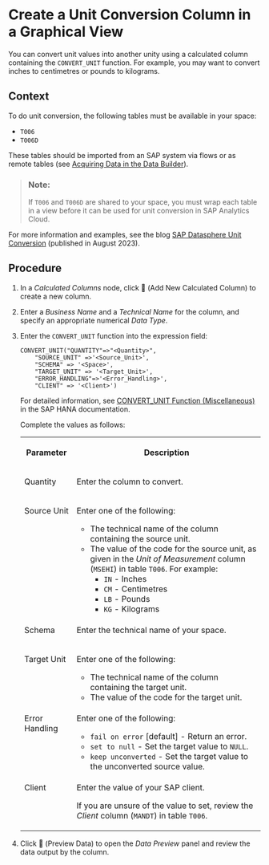 <!-- loio23bc94f6269c43a89d0ef5e4180811ba -->

<link rel="stylesheet" type="text/css" href="css/sap-icons.css"/>

# Create a Unit Conversion Column in a Graphical View

You can convert unit values into another unity using a calculated column containing the `CONVERT_UNIT` function. For example, you may want to convert inches to centimetres or pounds to kilograms.



## Context

To do unit conversion, the following tables must be available in your space:

-   `T006`
-   `T006D`

These tables should be imported from an SAP system via flows or as remote tables \(see [Acquiring Data in the Data Builder](Acquiring-and-Preparing-Data-in-the-Data-Builder/acquiring-data-in-the-data-builder-1f15a29.md)\).

> ### Note:  
> If `T006` and `T006D` are shared to your space, you must wrap each table in a view before it can be used for unit conversion in SAP Analytics Cloud.

For more information and examples, see the blog [SAP Datasphere Unit Conversion](https://community.sap.com/t5/technology-blogs-by-sap/sap-datasphere-unit-conversion/ba-p/13567259) \(published in August 2023\).



## Procedure

1.  In a *Calculated Columns* node, click <span class="FPA-icons-V3"></span> \(Add New Calculated Column\) to create a new column.

2.  Enter a *Business Name* and a *Technical Name* for the column, and specify an appropriate numerical *Data Type*.

3.  Enter the `CONVERT_UNIT` function into the expression field:

    ```
    CONVERT_UNIT("QUANTITY"=>"<Quantity>", 
        "SOURCE_UNIT" =>'<Source_Unit>', 
        "SCHEMA" => '<Space>', 
        "TARGET_UNIT" => '<Target_Unit>', 
        "ERROR_HANDLING"=>'<Error_Handling>', 
        "CLIENT" => '<Client>')
    ```

    For detailed information, see [CONVERT\_UNIT Function \(Miscellaneous\)](https://help.sap.com/docs/HANA_SERVICE_CF/7c78579ce9b14a669c1f3295b0d8ca16/f43ae7bb6f5b1014a345adb9db626de0.html) in the SAP HANA documentation.

    Complete the values as follows:


    <table>
    <tr>
    <th valign="top">

    Parameter
    
    </th>
    <th valign="top">

    Description
    
    </th>
    </tr>
    <tr>
    <td valign="top">
    
    Quantity
    
    </td>
    <td valign="top">
    
    Enter the column to convert.
    
    </td>
    </tr>
    <tr>
    <td valign="top">
    
    Source Unit
    
    </td>
    <td valign="top">
    
    Enter one of the following:

    -   The technical name of the column containing the source unit.
    -   The value of the code for the source unit, as given in the *Unit of Measurement* column \(`MSEHI`\) in table `T006`. For example:
        -   `IN` - Inches
        -   `CM` - Centimetres
        -   `LB` - Pounds
        -   `KG` - Kilograms



    
    </td>
    </tr>
    <tr>
    <td valign="top">
    
    Schema
    
    </td>
    <td valign="top">
    
    Enter the technical name of your space.
    
    </td>
    </tr>
    <tr>
    <td valign="top">
    
    Target Unit
    
    </td>
    <td valign="top">
    
    Enter one of the following:

    -   The technical name of the column containing the target unit.
    -   The value of the code for the target unit.


    
    </td>
    </tr>
    <tr>
    <td valign="top">
    
    Error Handling
    
    </td>
    <td valign="top">
    
    Enter one of the following:

    -   `fail on error` \[default\] - Return an error.
    -   `set to null` - Set the target value to `NULL`.
    -   `keep unconverted` - Set the target value to the unconverted source value.


    
    </td>
    </tr>
    <tr>
    <td valign="top">
    
    Client
    
    </td>
    <td valign="top">
    
    Enter the value of your SAP client.

    If you are unsure of the value to set, review the *Client* column \(`MANDT`\) in table `T006`.
    
    </td>
    </tr>
    </table>
    
4.  Click <span class="FPA-icons-V3"></span> \(Preview Data\) to open the *Data Preview* panel and review the data output by the column.


